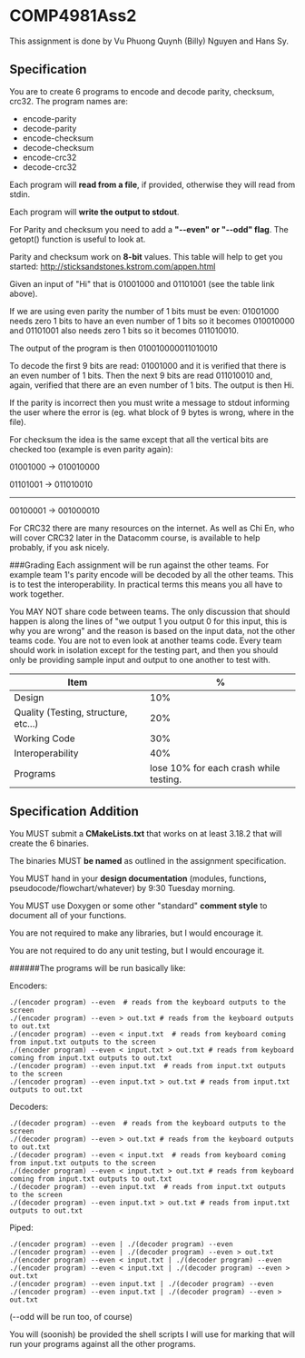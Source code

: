 # COMP4981Ass2

This assignment is done by Vu Phuong Quynh (Billy) Nguyen and Hans Sy.

## Specification

You are to create 6 programs to encode and decode parity, checksum, crc32. The program names are:

- encode-parity
- decode-parity
- encode-checksum
- decode-checksum
- encode-crc32
- decode-crc32

Each program will **read from a file**, if provided, otherwise they will read from stdin.

Each program will **write the output to stdout**.

For Parity and checksum you need to add a **"--even" or "--odd" flag**. The getopt() function is useful to look at.

Parity and checksum work on **8-bit** values. This table will help to get you started: http://sticksandstones.kstrom.com/appen.html

Given an input of "Hi" that is 01001000 and 01101001 (see the table link above).

If we are using even parity the number of 1 bits must be even: 01001000 needs zero 1 bits to have an even number of 1 bits so it becomes 010010000 and 01101001 also needs zero 1 bits so it becomes 011010010.

The output of the program is then 010010000011010010

To decode the first 9 bits are read: 01001000 and it is verified that there is an even number of 1 bits. Then the next 9 bits are read 011010010 and, again, verified that there are an even number of 1 bits. The output is then Hi.


If the parity is incorrect then you must write a message to stdout informing the user where the error is (eg. what block of 9 bytes is wrong, where in the file).

For checksum the idea is the same except that all the vertical bits are checked too (example is even parity again):

01001000 -> 010010000

01101001 -> 011010010

-----------      -------------

00100001 -> 001000010

For CRC32 there are many resources on the internet. As well as Chi En, who will cover CRC32 later in the Datacomm course, is available to help probably, if you ask nicely.

###Grading
Each assignment will be run against the other teams. For example team 1's parity encode will be decoded by all the other teams. This is to test the interoperability. In practical terms this means you all have to work together. 

You MAY NOT share code between teams. The only discussion that should happen is along the lines of "we output 1 you output 0 for this input, this is why you are wrong" and the reason is based on the input data, not the other teams code. You are not to even look at another teams code. Every team should work in isolation except for the testing part, and then you should only be providing sample input and output to one another to test with.

|Item|%|
|---|---|
|Design|10%|
|Quality (Testing, structure, etc...)|20%|
|Working Code|30%|
|Interoperability|40%|
|Programs|lose 10% for each crash while testing.|

## Specification Addition

You MUST submit a **CMakeLists.txt** that works on at least 3.18.2 that will create the 6 binaries.

The binaries MUST **be named** as outlined in the assignment specification.

You MUST hand in your **design documentation** (modules, functions, pseudocode/flowchart/whatever) by 9:30 Tuesday morning.

You MUST use Doxygen or some other "standard" **comment style** to document all of your functions.

You are not required to make any libraries, but I would encourage it.

You are not required to do any unit testing, but I would encourage it.

######The programs will be run basically like:

Encoders:
```
./(encoder program) --even  # reads from the keyboard outputs to the screen
./(encoder program) --even > out.txt # reads from the keyboard outputs to out.txt
./(encoder program) --even < input.txt  # reads from keyboard coming from input.txt outputs to the screen
./(encoder program) --even < input.txt > out.txt # reads from keyboard coming from input.txt outputs to out.txt
./(encoder program) --even input.txt  # reads from input.txt outputs to the screen
./(encoder program) --even input.txt > out.txt # reads from input.txt outputs to out.txt
```
Decoders:
```
./(decoder program) --even  # reads from the keyboard outputs to the screen
./(decoder program) --even > out.txt # reads from the keyboard outputs to out.txt
./(decoder program) --even < input.txt  # reads from keyboard coming from input.txt outputs to the screen
./(decoder program) --even < input.txt > out.txt # reads from keyboard coming from input.txt outputs to out.txt
./(decoder program) --even input.txt  # reads from input.txt outputs to the screen
./(decoder program) --even input.txt > out.txt # reads from input.txt outputs to out.txt
```
Piped:
```
./(encoder program) --even | ./(decoder program) --even
./(encoder program) --even | ./(decoder program) --even > out.txt
./(encoder program) --even < input.txt | ./(decoder program) --even
./(encoder program) --even < input.txt | ./(decoder program) --even > out.txt
./(encoder program) --even input.txt | ./(decoder program) --even
./(encoder program) --even input.txt | ./(decoder program) --even > out.txt
```
(--odd will be run too, of course)

You will (soonish) be provided the shell scripts I will use for marking that will run your programs against all the other programs.

